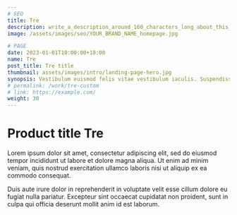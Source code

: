 ```yaml
---
# SEO
title: Tre
description: write_a_description_around_160_characters_long_about_this_WORK_POST
image: /assets/images/seo/YOUR_BRAND_NAME_homepage.jpg

# PAGE
date: 2023-01-01T10:00:00+10:00
name: Tre
post_title: Tre title
thumbnail: assets/images/intro/landing-page-hero.jpg
synopsis: Vestibulum euismod felis vitae vestibulum iaculis. Suspendisse vitae metus.
# permalink: /work/tre-custom
# link: https://example.com/
weight: 30
---
```


# Product title Tre

Lorem ipsum dolor sit amet, consectetur adipiscing elit, sed do eiusmod tempor incididunt ut labore et dolore magna aliqua. Ut enim ad minim veniam, quis nostrud exercitation ullamco laboris nisi ut aliquip ex ea commodo consequat.

Duis aute irure dolor in reprehenderit in voluptate velit esse cillum dolore eu fugiat nulla pariatur. Excepteur sint occaecat cupidatat non proident, sunt in culpa qui officia deserunt mollit anim id est laborum.

